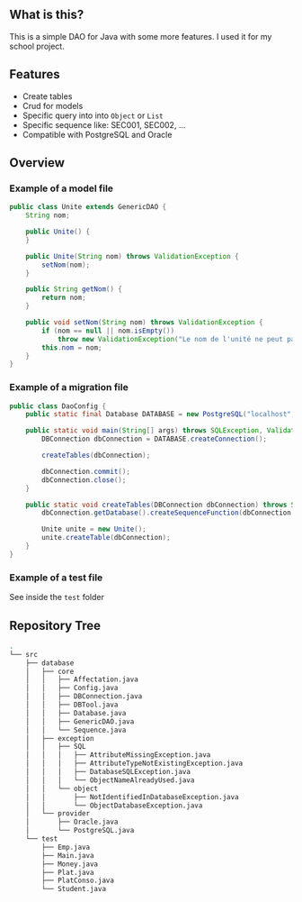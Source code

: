 ## What is this?
This is a simple DAO for Java with some more features.
I used it for my school project.

## Features
- Create tables
- Crud for models
- Specific query into into `Object` or `List`
- Specific sequence like: SEC001, SEC002, ...
- Compatible with PostgreSQL and Oracle

## Overview
### Example of a model file
```java
public class Unite extends GenericDAO {
    String nom;

    public Unite() {
    }

    public Unite(String nom) throws ValidationException {
        setNom(nom);
    }

    public String getNom() {
        return nom;
    }

    public void setNom(String nom) throws ValidationException {
        if (nom == null || nom.isEmpty())
            throw new ValidationException("Le nom de l'unité ne peut pas être vide");
        this.nom = nom;
    }
}
```

### Example of a migration file
```java
public class DaoConfig {
    public static final Database DATABASE = new PostgreSQL("localhost", "5432", "dao", "", "");

    public static void main(String[] args) throws SQLException, ValidationException, AttributeTypeNotExistingException, AttributeMissingException {
        DBConnection dbConnection = DATABASE.createConnection();

        createTables(dbConnection);

        dbConnection.commit();
        dbConnection.close();
    }

    public static void createTables(DBConnection dbConnection) throws SQLException, AttributeTypeNotExistingException, AttributeMissingException {
        dbConnection.getDatabase().createSequenceFunction(dbConnection.getConnection());

        Unite unite = new Unite();
        unite.createTable(dbConnection);
    }
}
```

### Example of a test file
See inside the `test` folder

## Repository Tree
```zsh
.
└── src
    ├── database
    │   ├── core
    │   │   ├── Affectation.java
    │   │   ├── Config.java
    │   │   ├── DBConnection.java
    │   │   ├── DBTool.java
    │   │   ├── Database.java
    │   │   ├── GenericDAO.java
    │   │   └── Sequence.java
    │   ├── exception
    │   │   ├── SQL
    │   │   │   ├── AttributeMissingException.java
    │   │   │   ├── AttributeTypeNotExistingException.java
    │   │   │   ├── DatabaseSQLException.java
    │   │   │   └── ObjectNameAlreadyUsed.java
    │   │   └── object
    │   │       ├── NotIdentifiedInDatabaseException.java
    │   │       └── ObjectDatabaseException.java
    │   └── provider
    │       ├── Oracle.java
    │       └── PostgreSQL.java
    └── test
        ├── Emp.java
        ├── Main.java
        ├── Money.java
        ├── Plat.java
        ├── PlatConso.java
        └── Student.java
```